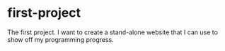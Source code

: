 # first-project
The first project. I want to create a stand-alone website that I can use to show off my programming progress.
